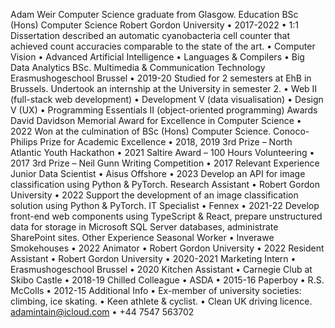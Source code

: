Adam
Weir
Computer Science graduate from Glasgow.
Education
BSc (Hons) Computer Science
Robert Gordon University • 2017-2022 • 1:1
Dissertation described an automatic cyanobacteria cell counter that achieved count accuracies comparable to the state of the art.
•	Computer Vision
•	Advanced Artificial Intelligence
•	Languages & Compilers
•	Big Data Analytics
BSc. Multimedia & Communication Technology
Erasmushogeschool Brussel • 2019-20
Studied for 2 semesters at EhB in Brussels. Undertook an internship at the University in semester 2.
•	Web II (full-stack web development)
•	Development V (data visualisation)
•	Design V (UX)
•	Programming Essentials II (object-oriented programming)
Awards
David Davidson Memorial Award for Excellence in Computer Science • 2022
Won at the culmination of BSc (Hons) Computer Science.
Conoco-Philips Prize for Academic Excellence • 2018, 2019
3rd Prize – North Atlantic Youth Hackathon • 2021
Saltire Award – 100 Hours Volunteering • 2017
3rd Prize – Neil Gunn Writing Competition • 2017
Relevant Experience
Junior Data Scientist • Aisus Offshore • 2023
Develop an API for image classification using Python & PyTorch.
Research Assistant • Robert Gordon University • 2022
Support the development of an image classification solution using Python & PyTorch.
IT Specialist • Fennex • 2021-22
Develop front-end web components using TypeScript & React, prepare unstructured data for storage in Microsoft SQL Server databases, administrate SharePoint sites.
Other Experience
Seasonal Worker • Inverawe Smokehouses • 2022
Animator • Robert Gordon University • 2022
Resident Assistant • Robert Gordon University • 2020-2021
Marketing Intern • Erasmushogeschool Brussel • 2020
Kitchen Assistant • Carnegie Club at Skibo Castle • 2018-19
Chilled Colleague • ASDA • 2015-16
Paperboy • R.S. McColls • 2012-15
Additional Info
•	Ex-member of university societies: climbing, ice skating.
•	Keen athlete & cyclist.
•	Clean UK driving licence.
adamintain@icloud.com • +44 7547 563702

